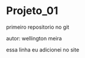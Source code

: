 # Projeto_01
 primeiro repositorio no git

autor: wellington meira 

essa linha eu adicionei no site
